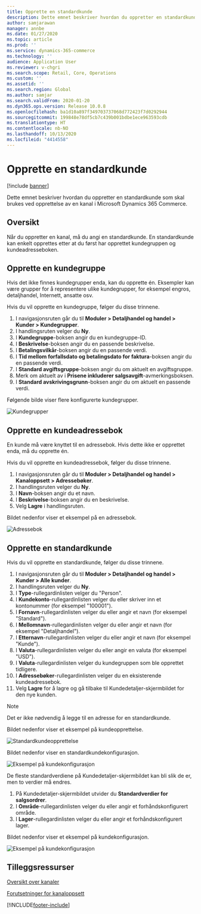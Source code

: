 ```yaml
---
title: Opprette en standardkunde
description: Dette emnet beskriver hvordan du oppretter en standardkunde som skal brukes ved opprettelse av en kanal i Microsoft Dynamics 365 Commerce.
author: samjarawan
manager: annbe
ms.date: 01/27/2020
ms.topic: article
ms.prod: ''
ms.service: dynamics-365-commerce
ms.technology: ''
audience: Application User
ms.reviewer: v-chgri
ms.search.scope: Retail, Core, Operations
ms.custom: ''
ms.assetid: ''
ms.search.region: Global
ms.author: samjar
ms.search.validFrom: 2020-01-20
ms.dyn365.ops.version: Release 10.0.8
ms.openlocfilehash: ba1d10a897f349703737068d772423f7d0292944
ms.sourcegitcommit: 199848e78df5cb7c439b001bdbe1ece963593cdb
ms.translationtype: HT
ms.contentlocale: nb-NO
ms.lasthandoff: 10/13/2020
ms.locfileid: "4414558"
---
```

# <a name="create-a-default-customer"></a>Opprette en standardkunde


[!include [banner](includes/banner.md)]

Dette emnet beskriver hvordan du oppretter en standardkunde som skal brukes ved opprettelse av en kanal i Microsoft Dynamics 365 Commerce.

## <a name="overview"></a>Oversikt

Når du oppretter en kanal, må du angi en standardkunde. En standardkunde kan enkelt opprettes etter at du først har opprettet kundegruppen og kundeadresseboken.

## <a name="create-a-customer-group"></a>Opprette en kundegruppe

Hvis det ikke finnes kundegrupper enda, kan du opprette én. Eksempler kan være grupper for å representere ulike kundegrupper, for eksempel engros, detaljhandel, Internett, ansatte osv.

Hvis du vil opprette en kundegruppe, følger du disse trinnene.

1. I navigasjonsruten går du til **Moduler \> Detaljhandel og handel \> Kunder \> Kundegrupper**.
1. I handlingsruten velger du **Ny**.
1. I **Kundegruppe**-boksen angir du en kundegruppe-ID.
1. I **Beskrivelse**-boksen angir du en passende beskrivelse.
1. I **Betalingsvilkår**-boksen angir du en passende verdi.
1. I **Tid mellom forfallsdato og betalingsdato for faktura**-boksen angir du en passende verdi.
1. I **Standard avgiftsgruppe**-boksen angir du om aktuelt en avgiftsgruppe.
1. Merk om aktuelt av i **Prisene inkluderer salgsavgift**-avmerkingsboksen.
1. I **Standard avskrivingsgrunn**-boksen angir du om aktuelt en passende verdi.

Følgende bilde viser flere konfigurerte kundegrupper.

![Kundegrupper](media/customer-groups.png)

## <a name="create-a-customer-address-book"></a>Opprette en kundeadressebok

En kunde må være knyttet til en adressebok. Hvis dette ikke er opprettet enda, må du opprette én.

Hvis du vil opprette en kundeadressebok, følger du disse trinnene.

1. I navigasjonsruten går du til **Moduler \> Detaljhandel og handel \> Kanaloppsett \> Adressebøker**.
1. I handlingsruten velger du **Ny**.
1. I **Navn**-boksen angir du et navn.
1. I **Beskrivelse**-boksen angir du en beskrivelse.
1. Velg **Lagre** i handlingsruten.

Bildet nedenfor viser et eksempel på en adressebok.

![Adressebok](media/address-book.png)

## <a name="create-a-default-customer"></a>Opprette en standardkunde

Hvis du vil opprette en standardkunde, følger du disse trinnene.

1. I navigasjonsruten går du til **Moduler \> Detaljhandel og handel \> Kunder \> Alle kunder**.
1. I handlingsruten velger du **Ny**.
1. I **Type**-rullegardinlisten velger du "Person".
1. I **Kundekonto**-rullegardinlisten velger du eller skriver inn et kontonummer (for eksempel "100001").
1. I **Fornavn**-rullegardinlisten velger du eller angir et navn (for eksempel "Standard").
1. I **Mellomnavn**-rullegardinlisten velger du eller angir et navn (for eksempel "Detaljhandel").
1. I **Etternavn**-rullegardinlisten velger du eller angir et navn (for eksempel "Kunde").
1. I **Valuta**-rullegardinlisten velger du eller angir en valuta (for eksempel "USD").
1. I **Valuta**-rullegardinlisten velger du kundegruppen som ble opprettet tidligere.
1. I **Adressebøker**-rullegardinlisten velger du en eksisterende kundeadressebok.
1. Velg **Lagre** for å lagre og gå tilbake til Kundedetaljer-skjermbildet for den nye kunden.

> [!NOTE]
> Det er ikke nødvendig å legge til en adresse for en standardkunde.

Bildet nedenfor viser et eksempel på kundeopprettelse.

![Standardkundeopprettelse](media/default-customer-creation.png)

Bildet nedenfor viser en standardkundekonfigurasjon.

![Eksempel på kundekonfigurasjon](media/default-customer-configuration1.png)

De fleste standardverdiene på Kundedetaljer-skjermbildet kan bli slik de er, men to verdier må endres.

1. På Kundedetaljer-skjermbildet utvider du **Standardverdier for salgsordrer**.
1. I **Område**-rullegardinlisten velger du eller angir et forhåndskonfigurert område.
1. I **Lager**-rullegardinlisten velger du eller angir et forhåndskonfigurert lager.

Bildet nedenfor viser et eksempel på kundekonfigurasjon.

![Eksempel på kundekonfigurasjon](media/default-customer-configuration2.png)

## <a name="additional-resources"></a>Tilleggsressurser

[Oversikt over kanaler](channels-overview.md)

[Forutsetninger for kanaloppsett](channels-prerequisites.md)


[!INCLUDE[footer-include](../includes/footer-banner.md)]